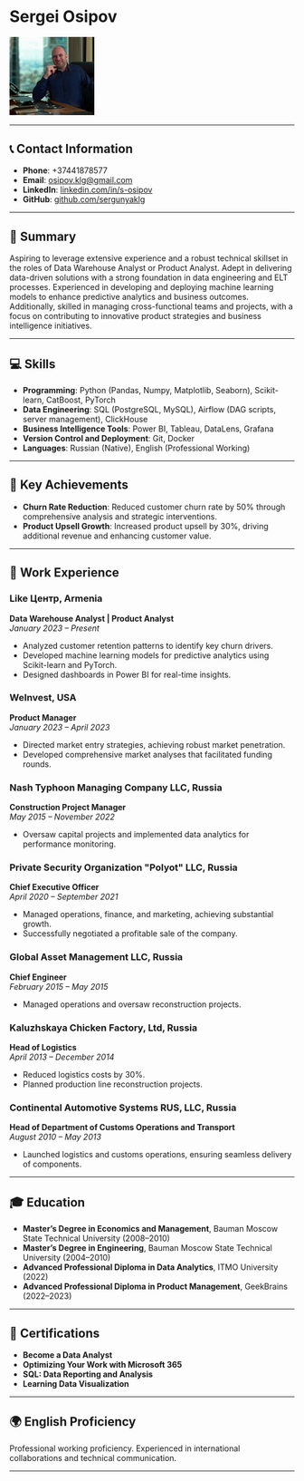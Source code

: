 
# Sergei Osipov

<img src="photo.jpg" alt="Photo" width="150">

---

## 📞 Contact Information
- **Phone**: +37441878577  
- **Email**: [osipov.klg@gmail.com](mailto:osipov.klg@gmail.com)  
- **LinkedIn**: [linkedin.com/in/s-osipov](https://www.linkedin.com/in/s-osipov)  
- **GitHub**: [github.com/sergunyaklg](https://github.com/sergunyaklg)  

---

## 📝 Summary
Aspiring to leverage extensive experience and a robust technical skillset in the roles of Data Warehouse Analyst or Product Analyst. Adept in delivering data-driven solutions with a strong foundation in data engineering and ELT processes. Experienced in developing and deploying machine learning models to enhance predictive analytics and business outcomes. Additionally, skilled in managing cross-functional teams and projects, with a focus on contributing to innovative product strategies and business intelligence initiatives.

---

## 💻 Skills
- **Programming**: Python (Pandas, Numpy, Matplotlib, Seaborn), Scikit-learn, CatBoost, PyTorch  
- **Data Engineering**: SQL (PostgreSQL, MySQL), Airflow (DAG scripts, server management), ClickHouse  
- **Business Intelligence Tools**: Power BI, Tableau, DataLens, Grafana  
- **Version Control and Deployment**: Git, Docker  
- **Languages**: Russian (Native), English (Professional Working)

---

## 🎯 Key Achievements
- **Churn Rate Reduction**: Reduced customer churn rate by 50% through comprehensive analysis and strategic interventions.  
- **Product Upsell Growth**: Increased product upsell by 30%, driving additional revenue and enhancing customer value.

---

## 💼 Work Experience

### Like Центр, Armenia
**Data Warehouse Analyst | Product Analyst**  
*January 2023 – Present*  
- Analyzed customer retention patterns to identify key churn drivers.  
- Developed machine learning models for predictive analytics using Scikit-learn and PyTorch.  
- Designed dashboards in Power BI for real-time insights.  

### WeInvest, USA
**Product Manager**  
*January 2023 – April 2023*  
- Directed market entry strategies, achieving robust market penetration.  
- Developed comprehensive market analyses that facilitated funding rounds.

### Nash Typhoon Managing Company LLC, Russia
**Construction Project Manager**  
*May 2015 – November 2022*  
- Oversaw capital projects and implemented data analytics for performance monitoring.

### Private Security Organization "Polyot" LLC, Russia
**Chief Executive Officer**  
*April 2020 – September 2021*  
- Managed operations, finance, and marketing, achieving substantial growth.  
- Successfully negotiated a profitable sale of the company.  

### Global Asset Management LLC, Russia
**Chief Engineer**  
*February 2015 – May 2015*  
- Managed operations and oversaw reconstruction projects.

### Kaluzhskaya Chicken Factory, Ltd, Russia
**Head of Logistics**  
*April 2013 – December 2014*  
- Reduced logistics costs by 30%.  
- Planned production line reconstruction projects.

### Continental Automotive Systems RUS, LLC, Russia
**Head of Department of Customs Operations and Transport**  
*August 2010 – May 2013*  
- Launched logistics and customs operations, ensuring seamless delivery of components.  

---

## 🎓 Education
- **Master’s Degree in Economics and Management**, Bauman Moscow State Technical University (2008–2010)  
- **Master’s Degree in Engineering**, Bauman Moscow State Technical University (2004–2010)  
- **Advanced Professional Diploma in Data Analytics**, ITMO University (2022)  
- **Advanced Professional Diploma in Product Management**, GeekBrains (2022–2023)

---

## 📜 Certifications
- **Become a Data Analyst**  
- **Optimizing Your Work with Microsoft 365**  
- **SQL: Data Reporting and Analysis**  
- **Learning Data Visualization**

---

## 🌍 English Proficiency
Professional working proficiency. Experienced in international collaborations and technical communication.

---
